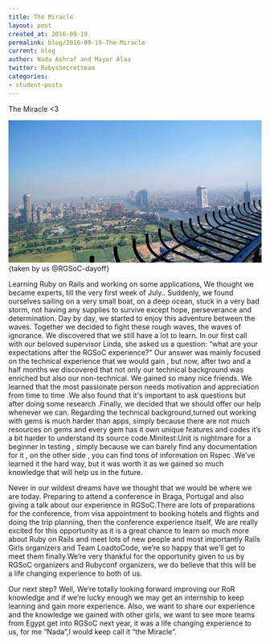 ```yaml
---
title: The Miracle
layout: post
created_at: 2016-09-19
permalink: blog/2016-09-19-The-Miracle
current: blog
author: Nada Ashraf and Mayar Alaa
twitter: RubysSecretteam
categories:
- student-posts
---
```

The Miracle <3

![Ruby's Secret Team](/img/blog/2016/2016-09-19-RGSoC-dayoff.jpg){taken by us @RGSoC-dayoff}


Learning Ruby on Rails and working on some applications, We thought we became experts, till the very first week of July.. Suddenly, we found ourselves sailing on a very small boat, on a deep ocean, stuck in a very bad storm, not having any supplies to survive except hope, perseverance and determination. Day by day, we started to enjoy this adventure between the waves. Together we decided to fight these rough waves, the waves of ignorance. We discovered that we still have a lot to learn.
In our first call with our beloved supervisor Linda, she asked us a question: “what are your expectations after the RGSoC experience?" Our answer was mainly focused on the technical experience that we would gain , but now, after two and a half months we discovered that  not only our technical background was enriched but also our non-technical.
We gained so many nice friends. We learned that the most passionate person needs motivation and appreciation from time to time .We also found that it's important to ask questions but after doing some research .Finally, we decided that we should offer our help whenever we can.
Regarding the technical background,turned out working with gems is much harder than apps, simply because there are not much resources on gems and every gem has it own unique features and codes it’s a bit harder to understand its source code.Minitest:Unit is nightmare for a beginner in testing , simply because we can barely find any documentation for it , on the other side , you can find tons of information on Rspec .We’ve learned it the hard way, but it was worth it as we gained so much knowledge that will help us in the future.

Never in our wildest dreams have we thought that we would be where we are today. Preparing to attend a conference in Braga, Portugal and also giving a talk about our experience in RGSoC.There are lots of preparations for the conference, from visa appointment to booking hotels and flights and doing the trip planning, then the conference experience itself, We are really excited for this opportunity as it is a great chance to learn so much more about Ruby on Rails and meet lots of new people and most importantly Rails Girls organizers and Team LoadtoCode, we’re so happy that we’ll get to meet them finally.We’re very thankful for the opportunity given to us by RGSoC organizers and Rubyconf organizers, we do believe that this will be a life changing experience to both of us.
 
Our next step? Well, We’re totally looking forward improving our RoR knowledge and if we’re lucky enough we may get an internship to keep learning and gain more experience. Also, we want to share our experience and the knowledge we gained with other girls, we want to see more teams from Egypt get into RGSoC next year, it was a life changing experience to us, for me “Nada”,I would keep call it “the Miracle”.

 
